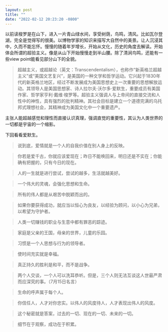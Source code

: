 ```yaml
---
layout: post
title: ""
date: "2022-02-12 20:23:20 -0800"
---
```


以前读梭罗是在山下，进入一片青山绿水间，享受树荫，鸟鸣，清风。比如瓦尔登湖，完全是觉得写的很美。以博物学家的知识来描写大自然中的美景。让人沉浸其中，久而不能忘怀。慢慢的随着年岁增长，开始从文化，历史的角度去解读。开始体会所谓的超验主义。像是从山下开始慢慢走到半山腰。除了清涧鸟鸣，还能有一些view point能看见部分山下的全貌。

>超越主义，或超越论（英文：Transcendentalism），也称作“新英格兰超越主义”或“美国文艺复兴”，是美国的一种文学和哲学运动。它兴起于1830年代的新英格兰地区，经过不断发展成为美国思想史上一次重要的思想解放运动。其领导人是美国思想家、诗人拉尔夫·沃尔多·爱默生，重要成员有美国作家、哲学家亨利·戴维·梭罗等。超验主义强调人与上帝间的直接交流和人性中的神性，具有强烈的批判精神。其社会目标是建立一个道德完满的乌托邦式理想社会，其精神成为美国文化中一个重要遗产。

主张人能超越感觉和理性而直接认识真理，强调直觉的重要性，其认为人类世界的一切都是宇宙的一个缩影。

下回看看爱默生。

>说到底，爱情就是一个人的自我价值在别人身上的反映。

>你若是爱千古，你就应该爱现在；昨日不能唤回来，明日还是不实在；你能确有把握的，只有今日的现在。

> 人的一生就是进行尝试，尝试的越多，生活就越美好。

>一个伟大的灵魂，会强化思想和生命。

>所有的伟人都是从艰苦中脱颖而出的。

>如果你要获得成功，就应当以恒心为良友，以经验为顾问，以小心为兄弟，以希望为守护者。

>人类一切赚钱的职业与生意中都有罪恶的踪迹。

>家庭是父亲的王国，母亲的世界，儿童的乐园。

>习惯是一个人思想与行为的领导者。

>使时间充实就是幸福。

>真正持久的胜利是和平，而不是战争。

> 两个人交谈，一个人可以洗耳恭听。但是，三个人则无法互谈这人世最严肃而应深究的事。（7月15日名言）

>生命的呼声属于每个人。

>你信任人，人才对你忠实。以伟人的风度待人，人才表现出伟人的风度。

>这个秘密就是答案，过去的一切、现在的一切、未来的一切。

>细节在于观察，成功在于积累。
